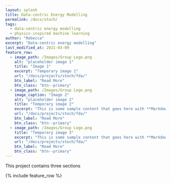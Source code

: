 ```yaml
---
layout: splash
title: Data-centric Energy Modelling
permalink: /docs/stoch/
tags:
  - data-centric energy modelling
  - physics-inspired machine learning
author: "Rebecca"
excerpt: "Data-centric energy modelling"
last_modified_at: 2021-03-09
feature_row:
  - image_path: /Images/Group Logo.png
    alt: "placeholder image 1"
    title: "Image 1"
    excerpt: "Temporary image 1"
    url: "/docs/projects/stoch/fda/"
    btn_label: "Read More"
    btn_class: "btn--primary"
  - image_path: /Images/Group Logo.png
    image_caption: "Image 2"
    alt: "placeholder image 2"
    title: "Temporary image 2"
    excerpt: "This is some sample content that goes here with **Markdown** formatting."
    url: "/docs/projects/stoch/fda/"
    btn_label: "Read More"
    btn_class: "btn--primary"
  - image_path: /Images/Group Logo.png
    title: "Temporary image 3"
    excerpt: "This is some sample content that goes here with **Markdown** formatting."
    url: "/docs/projects/stoch/fda/"
    btn_label: "Read More"
    btn_class: "btn--primary"
---
```




This project contains three sections

{% include feature_row %}
